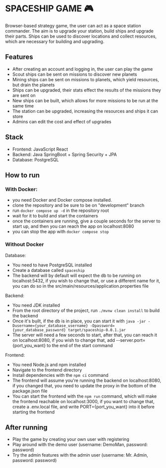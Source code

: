 # SPACESHIP GAME :video_game:

Browser-based strategy game, the user can act as a space station commander. The aim is to upgrade your station, build
ships and upgrade their parts. Ships can be used to discover locations and collect resources, which are necessary for building
and upgrading.

## Features
 - After creating an account and logging in, the user can play the game
 - Scout ships can be sent on missions to discover new planets
 - Mining ships can be sent on missions to planets, which yield resources, but drain the planets
 - Ships can be upgraded, their stats effect the results of the missions they are sent on
 - New ships can be built, which allows for more missions to be run at the same time
 - The station can be upgraded, increasing the resources and ships it can store
 - Admins can edit the cost and effect of upgrades

## Stack
- Frontend: JavaScript React
- Backend: Java SpringBoot + Spring Security + JPA
- Database: PostgreSQL

## How to run

### With Docker:
- you need Docker and Docker compose installed.
- clone the repository and be sure to be on "development" branch
- run `docker compose up -d` in the repository root
- wait for it to build and start the containers
- once the containers are running, give a couple seconds for the server to start up, and then you can reach the app on localhost:8080
- you can stop the app with `docker compose stop`

### Without Docker
Database:
- You need to have PostgreSQL installed
- Create a database called `spaceship`
- The backend will by default will expect the db to be running on localhost:5432, if you wish to change that, or use a different name for it, you can do so in the src/main/resources/application.properties file

Backend:
- You need JDK installed
- From the root directory of the project, run `./mvnw clean install` to build the backend
- Once it's built, if the db is in place, you can start it with `java -jar -Dusername={your_database_username} -Dpassword={your_database_password} target/spaceship-0.0.1.jar`
- The server will need a few seconds to start, after that, you can reach it on localhost:8080, if you wish to change that, add --server.port={port_you_want} to the end of the start command

Frontend:
- You need Node.js and npm installed
- Navigate to the frontend directory
- Install dependencies with the `npm ci` command
- The frontend will assume you're running the backend on localhost:8080, if you changed that, you need to update the proxy in the bottom of the package.json file
- You can start the frontend with the `npm run` command, which will make the frontend reachable on localhost:3000, if you want to change that, create a .env.local file, and write PORT={port_you_want} into it before starting the frontend

## After running

- Play the game by creating your own user with registering
- Play around with the demo user (username: DemoMan, password: password)
- Try the admin features with the admin user (username: Mr. Admin, password: password)
